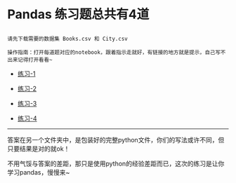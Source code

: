 # Pandas 练习题总共有4道<p>
    请先下载需要的数据集 Books.csv 和 City.csv

`操作指南：打开每道题对应的notebook，跟着指示走就好，有链接的地方就是提示，自己写不出来记得打开看看~`
* [练习-1](https://github.com/eieneul/numpy-pandas/blob/master/Pandas%20%E7%BB%83%E4%B9%A0%E9%A2%98/%E7%BB%83%E4%B9%A0-1.ipynb)<p>
* [练习-2](https://github.com/eieneul/numpy-pandas/blob/master/Pandas%20%E7%BB%83%E4%B9%A0%E9%A2%98/%E7%BB%83%E4%B9%A0-2.ipynb)<p>
* [练习-3](https://github.com/eieneul/numpy-pandas/blob/master/Pandas%20%E7%BB%83%E4%B9%A0%E9%A2%98/%E7%BB%83%E4%B9%A0-3.ipynb)<p>
* [练习-4](https://github.com/eieneul/numpy-pandas/blob/master/Pandas%20%E7%BB%83%E4%B9%A0%E9%A2%98/%E7%BB%83%E4%B9%A0-4.ipynb)
---------------------------------------------

答案在另一个文件夹中，是包装好的完整python文件，你们的写法或许不同，但只要结果是对的就ok！<p>
不用气馁与答案的差距，那只是使用python的经验差距而已，这次的练习是让你学习pandas，慢慢来~
